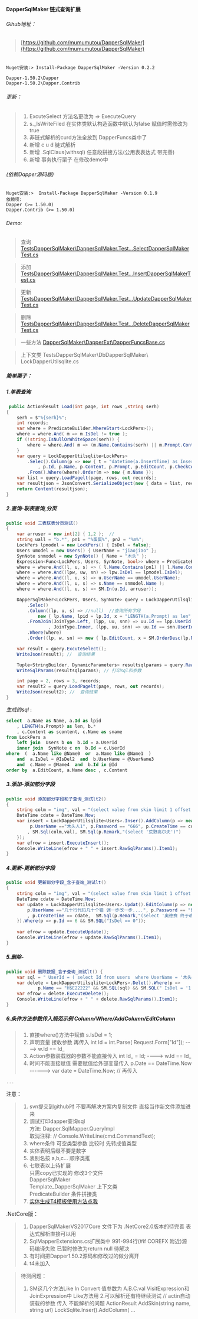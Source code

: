 
**DapperSqlMaker 链式查询扩展** 

###### Gihub地址：
>[https://github.com/mumumutou/DapperSqlMaker](https://github.com/mumumutou/DapperSqlMaker)   
######  
	Nuget安装:> Install-Package DapperSqlMaker -Version 0.2.2
	
	Dapper-1.50.2\Dapper
	Dapper-1.50.2\Dapper.Contrib 
###### 更新：
> 1. ExcuteSelect 方法名更改为 => ExecuteQuery 
> 2. s._IsWriteFiled 在实体类默认构造函数中默认为false   赋值时需修改为true
> 3. 非链式解析的curd方法全放到 DapperFuncs类中了
> 4. 新增 c u d 链式解析
> 5. 新增 .SqlClaus(withsql) 任意段拼接方法(公用表表达式 带完善)
> 6. 新增 事务执行栗子 在修改demo中
	
###### (依赖Dapper源码版)   
	Nuget安装:>  Install-Package DapperSqlMaker -Version 0.1.9 
    依赖项:
	Dapper (>= 1.50.0)
	Dapper.Contrib (>= 1.50.0)

###### Demo:
> 查询 [TestsDapperSqlMaker\DapperSqlMaker.Test\...SelectDapperSqlMakerTest.cs](https://github.com/mumumutou/DapperSqlMaker/blob/master/DapperSqlMakerVS2015/DapperSqlMaker/TestsDapperSqlMaker/DapperSqlMaker.Test/SelectDapperSqlMakerTest.cs)

> 添加 [TestsDapperSqlMaker\DapperSqlMaker.Test\...InsertDapperSqlMakerTest.cs](https://github.com/mumumutou/DapperSqlMaker/blob/master/DapperSqlMakerVS2015/DapperSqlMaker/TestsDapperSqlMaker/DapperSqlMaker.Test/InsertDapperSqlMakerTest.cs) 

> 更新 [TestsDapperSqlMaker\DapperSqlMaker.Test\...UpdateDapperSqlMakerTest.cs](https://github.com/mumumutou/DapperSqlMaker/blob/master/DapperSqlMakerVS2015/DapperSqlMaker/TestsDapperSqlMaker/DapperSqlMaker.Test/UpdateDapperSqlMakerTest.cs)

> 删除 [TestsDapperSqlMaker\DapperSqlMaker.Test\...DeleteDapperSqlMakerTest.cs](https://github.com/mumumutou/DapperSqlMaker/blob/master/DapperSqlMakerVS2015/DapperSqlMaker/TestsDapperSqlMaker/DapperSqlMaker.Test/DeleteDapperSqlMakerTest.cs)

> 一些方法 [DapperSqlMaker\DapperExt\DapperFuncsBase.cs](https://github.com/mumumutou/DapperSqlMaker/blob/master/DapperSqlMakerVS2015/DapperSqlMaker/DapperSqlMaker/DapperExt/DapperFuncsBase.cs)

> 上下文类 TestsDapperSqlMaker\DbDapperSqlMaker\     LockDapperUtilsqlite.cs



	
##### 简单栗子：
##### 1.单表查询
```csharp
 public ActionResult Load(int page, int rows ,string serh)
{
	serh = $"%{serh}%";
	int records;
	var where = PredicateBuilder.WhereStart<LockPers>();
	where = where.And( m => m.IsDel != true );
	if (!string.IsNullOrWhiteSpace(serh)) {
		where = where.And( m => (m.Name.Contains(serh) || m.Prompt.Contains(serh) ) );
	}
	var query = LockDapperUtilsqlite<LockPers>
		.Selec().Column(p => new { t = "datetime(a.InsertTime) as InsertTimestr"
			, p.Id, p.Name, p.Content, p.Prompt, p.EditCount, p.CheckCount})
		.From().Where(where).Order(m => new { m.Name });
	var list = query.LoadPagelt(page, rows, out records);
	var resultjson = JsonConvert.SerializeObject(new { data = list, records = records});
	return Content(resultjson);
}
```

##### 2.查询-联表查询,分页
```csharp 
public void 三表联表分页测试()
{
    var arruser = new int[2] { 1,2 };  // 
    string uall = "b.*", pn1 = "%蛋蛋%", pn2 = "%m%";
    LockPers lpmodel = new LockPers() { IsDel = false};
    Users umodel = new Users() { UserName = "jiaojiao" };
    SynNote snmodel = new SynNote() { Name = "木头" };
    Expression<Func<LockPers, Users, SynNote, bool>> where = PredicateBuilder.WhereStart<LockPers, Users, SynNote>();
    where = where.And((l, u, s) => ( l.Name.Contains(pn1) || l.Name.Contains(pn2) ));
    where = where.And((lpw, uw, sn) => lpw.IsDel == lpmodel.IsDel);
    where = where.And((l, u, s) => u.UserName == umodel.UserName);
    where = where.And((l, u, s) => s.Name == snmodel.Name );
    where = where.And((l, u, s) => SM.In(u.Id, arruser));

    DapperSqlMaker<LockPers, Users, SynNote> query = LockDapperUtilsqlite<LockPers, Users, SynNote>
        .Selec()
        .Column((lp, u, s) => //null)  //查询所有字段
            new { lp.Name, lpid = lp.Id, x = "LENGTH(a.Prompt) as len", b = SM.Sql(uall), scontent = s.Content, sname = s.Name })
        .FromJoin(JoinType.Left, (lpp, uu, snn) => uu.Id == lpp.UserId
                , JoinType.Inner, (lpp, uu, snn) => uu.Id == snn.UserId)
        .Where(where)
        .Order((lp, w, sn) => new { lp.EditCount, x = SM.OrderDesc(lp.Name), sn.Content });

    var result = query.ExcuteSelect();
    WriteJson(result); //  查询结果

    Tuple<StringBuilder, DynamicParameters> resultsqlparams = query.RawSqlParams();
    WriteSqlParams(resultsqlparams); // 打印sql和参数

    int page = 2, rows = 3, records;
    var result2 = query.LoadPagelt(page, rows, out records);
    WriteJson(result2); //  查询结果
}
```
*生成的sql* :
```sql
select  a.Name as Name, a.Id as lpid
	, LENGTH(a.Prompt) as len, b.*
	, c.Content as scontent, c.Name as sname  
from LockPers a  
	left join  Users b on  b.Id = a.UserId   
	inner join  SynNote c on  b.Id = c.UserId  
where  (  a.Name like @Name0  or  a.Name like @Name1  )  
	and  a.IsDel = @IsDel2  and  b.UserName = @UserName3  
	and  c.Name = @Name4  and  b.Id in @Id 
order by  a.EditCount, a.Name desc , c.Content 
```
##### 3.添加-添加部分字段

```csharp 
public void 添加部分字段和子查询_测试lt2() 
{
    string colm = "img", val = "(select value from skin limit 1 offset 1)"; 
	DateTime cdate = DateTime.Now;
    var insert = LockDapperUtilsqlite<Users>.Inser().AddColumn(p => new bool[] {
         p.UserName =="木头人1", p.Password == "666", p.CreateTime == cdate
        , SM.Sql(colm,val), SM.Sql(p.Remark,"(select '荒野高尔夫')")
    }); 
    var efrow = insert.ExecuteInsert();
    Console.WriteLine(efrow + " " + insert.RawSqlParams().Item1);
}
```

##### 4.更新-更新部分字段

```csharp
public void 更新部分字段_含子查询_测试lt()
{
    string colm = "img", val = "(select value from skin limit 1 offset 1)"; 
	DateTime cdate = DateTime.Now;
    var update = LockDapperUtilsqlite<Users>.Updat().EditColumn(p => new bool[] {
        p.UserName =="几十行代码几十个错 调一步改一步....", p.Password == "bug制造者"
        , p.CreateTime == cdate,  SM.Sql(p.Remark,"(select '奥德赛 终于改好了')")
    }).Where(p => p.Id == 6 && SM.SQL("IsDel == 0"));
	
    var efrow = update.ExecuteUpdate();
    Console.WriteLine(efrow + update.RawSqlParams().Item1);
}
```

##### 5.删除-
```csharp
public void 删除数据_含子查询_测试lt() {
    var sql = " UserId = ( select Id from users  where UserName = '木头人1' )";
    var delete = LockDapperUtilsqlite<LockPers>.Delet().Where(p => 
            p.Name == "H$E22222" && SM.SQL(sql) && SM.SQL(" IsDel = '1' "));
    var efrow = delete.ExecuteDelete();
    Console.WriteLine(efrow + " " + delete.RawSqlParams().Item1);
}
```
 
##### 6.条件方法参数传入规范示例  Column/Where/AddColumn/EditColumn
> 1. 直接where()方法中赋值       s.IsDel = 1;
> 2. 声明变量 接收参数 再传入    int Id = int.Parse( Request.Form["Id"]);  ---->   w.Id == Id_
> 3. Action参数装载器的参数不能直接传入  int Id_ = Id;  ---->   w.Id == Id_
> 4. 时间不能直接赋值 需要赋值给外部变量传入  p.Date == DateTime.Now  ------>  var date = DateTime.Now; // 再传入
```csharp
...
```


 
 注意：
> 1. svn提交到github时 不要再解决方案内复制文件 直接当作新文件添加进来 
> 2. 调试打印dapper查询sql  
   方法: Dapper.SqlMapper.QueryImpl  
    取消注释: // Console.WriteLine(cmd.CommandText);  
> 3. where条件
     可空类型参数 比较时 先转成值类型
> 4. 实体表明后缀不要是数字
> 5. 表别名按 a,b,c... 顺序类推
> 6. 七联表以上待扩展       
    只需copy已实现的 修改3个文件            
    DapperSqlMaker              
    Template_DapperSqlMaker 上下文类         
    PredicateBuilder        条件拼接类
> 7. [实体生成T4模板使用方法点我](https://www.cnblogs.com/cl-blogs/p/7205954.html)

.NetCore版：
> 1. DapperSqlMakerVS2017Core 文件下为 .NetCore2.0版本的待完善 表达式解析直接可以用
> 2. SqlMapperExtensions.cs扩展类中 991-994行(#if COREFX 附近)源码编译失败 已暂时修改为return null 待解决
> 3. 有时间把Dapper1.50.2源码和修改过的做分离开
> 4. t4未加入

> 待测问题：
> 1. SM这几个方法Like In Convert 值参数为 A.B.C.val VisitExpression和JoinExpression中
	 Like方法用
> 2.可以解析还有待继续测试 // actin自动装载的参数 传入 不能解析的问题
    ActionResult AddSkin(string name, string url)
      LockSqlite<Skin>.Inser().AddColumn( ...